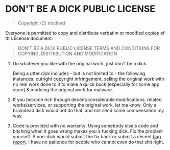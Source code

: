 # DON'T BE A DICK PUBLIC LICENSE

> Copyright (C) mudlord
 
 Everyone is permitted to copy and distribute verbatim or modified
 copies of this license document.

> DON'T BE A DICK PUBLIC LICENSE
> TERMS AND CONDITIONS FOR COPYING, DISTRIBUTION AND MODIFICATION

 1. Do whatever you like with the original work, just don't be a dick.

     Being a utter dick includes - but is not limited to - the following instances: outright copyright infringement, selling the original      work with no real work done to it to make a quick buck (especially for some app store) & modding the original work for malware.

 2. If you become rich through decent/considerable modifications, related works/services, or supporting the original work,
 let me know. Only a braindead dick would not do that, and not send some compensation my way.
 
 3. Code is provided with no warranty. Using somebody else's code and bitching when it goes wrong makes 
 you a fucking dick. Fix the problem yourself. A non-dick would submit the fix back or submit a decent [bug report](https://www.chiark.greenend.org.uk/~sgtatham/bugs.html). I have no patience for people who cannot even do that shit right.

